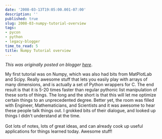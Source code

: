 ```yaml
---
date: '2008-03-13T19:05:00.001-07:00'
description: ''
published: true
slug: 2008-03-numpy-tutorial-overview
tags:
- pycon
- python
- legacy-blogger
time_to_read: 5
title: Numpy Tutorial overview
---
```


*This was originally posted on blogger [here](https://pydanny.blogspot.com/2008/03/numpy-tutorial-overview.html)*.

My first tutorial was on Numpy, which was also had bits from MatPlotLab and Scipy.  Really awesome stuff that lets you easily play with arrays of many dimensions, and is actually a set of Python wrappers for C.  The end result is that it is 5-20 times faster than regular pythonic list manipulation of these sorts of things.  The long and the short is that this will let me optimize certain things to an unprecedented degree.  Better yet, the room was filled with Engineer, Mathematicians, and Scientists and it was awesome to hear these people talk things out.  I grokked bits of their dialogue, and looked up things I didn't understand at the time. <br /><br />Got lots of notes, lots of great ideas, and can already cook up useful applications for things learned today.  Awesome stuff!